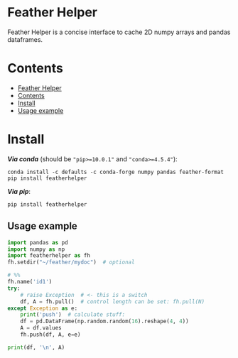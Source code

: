 # Feather Helper

Feather Helper is a concise interface to cache 2D numpy arrays and pandas dataframes. 


# Contents

* [Feather Helper](#feather-helper)
* [Contents](#contents)
* [Install](#install)
* [Usage example](#usage-example)


# Install

**_Via conda_** (should be `"pip>=10.0.1"` and `"conda>=4.5.4"`):

```
conda install -c defaults -c conda-forge numpy pandas feather-format
pip install featherhelper
```

**_Via pip_**:

```
pip install featherhelper
```


## Usage example

```py
import pandas as pd
import numpy as np
import featherhelper as fh
fh.setdir("~/feather/mydoc")  # optional

# %%
fh.name('id1')
try:
    # raise Exception  # <- this is a switch
    df, A = fh.pull()  # control length can be set: fh.pull(N)
except Exception as e:
    print('push')  # calculate stuff:
    df = pd.DataFrame(np.random.random(16).reshape(4, 4))
    A = df.values
    fh.push(df, A, e=e)

print(df, '\n', A)
```
